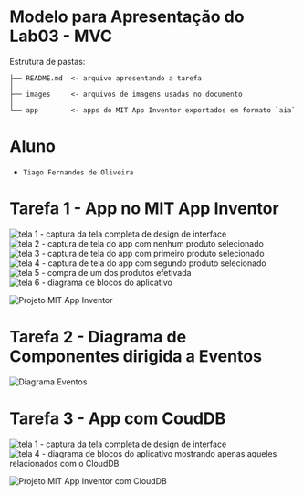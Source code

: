 # Modelo para Apresentação do Lab03 - MVC

Estrutura de pastas:

~~~
├── README.md  <- arquivo apresentando a tarefa
│
├── images     <- arquivos de imagens usadas no documento
│
└── app        <- apps do MIT App Inventor exportados em formato `aia`
~~~

# Aluno
* `Tiago Fernandes de Oliveira`

# Tarefa 1 - App no MIT App Inventor

![tela 1 - captura da tela completa de design de interface](images/tela1.png)
![tela 2 - captura de tela do app com nenhum produto selecionado](images/tela2.png)
![tela 3 - captura de tela do app com primeiro produto selecionado](images/tela3.png)
![tela 4 - captura de tela do app com segundo produto selecionado](images/tela4.png)
![tela 5 - compra de um dos produtos efetivada](images/tela5.png)
![tela 6 - diagrama de blocos do aplicativo](images/tela6.png)

![Projeto MIT App Inventor](app/INF331.aia)

# Tarefa 2 - Diagrama de Componentes dirigida a Eventos

![Diagrama Eventos](images/tarefa2diagram.png)

# Tarefa 3 - App com CoudDB

![tela 1 - captura da tela completa de design de interface](images/tela5.png)
![tela 4 - diagrama de blocos do aplicativo mostrando apenas aqueles relacionados com o CloudDB](images/tela6.png)

![Projeto MIT App Inventor com CloudDB](app/INF3312.aia)